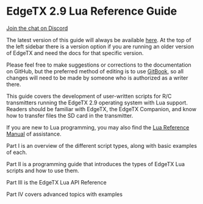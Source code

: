 # EdgeTX 2.9 Lua Reference Guide

[Join the chat on Discord](https://discord.gg/CZCwVx2)

The latest version of this guide will always be available [here](https://luadoc.edgetx.org). At the top of the left sidebar there is a version option if you are running an older version of EdgeTX and need the docs for that specific version.

Please feel free to make suggestions or corrections to the documentation on GitHub, but the preferred method of editing is to use [GitBook](https://www.gitbook.com), so all changes will need to be made by someone who is authorized as a writer there.

This guide covers the development of user-written scripts for R/C transmitters running the EdgeTX 2.9 operating system with Lua support. Readers should be familiar with EdgeTX, the EdgeTX Companion, and know how to transfer files the SD card in the transmitter.

If you are new to Lua programming, you may also find the [Lua Reference Manual](https://www.lua.org/manual/5.2/) of assistance.

Part I is an overview of the different script types, along with basic examples of each.

Part II is a programming guide that introduces the types of EdgeTX Lua scripts and how to use them.

Part III is the EdgeTX Lua API Reference

Part IV covers advanced topics with examples
